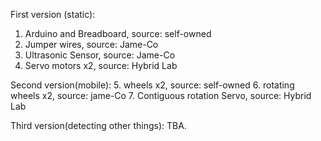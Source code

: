 First version (static):
1. Arduino and Breadboard,
source: self-owned
2. Jumper wires,
source: Jame-Co
3. Ultrasonic Sensor, 
source: Jame-Co
4. Servo motors x2,
source: Hybrid Lab

Second version(mobile):
5. wheels x2,
source: self-owned
6. rotating wheels x2,
source: jame-Co
7. Contiguous rotation Servo, 
source: Hybrid Lab

Third version(detecting other things):
TBA.
